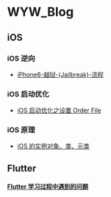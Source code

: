 # WYW_Blog

## iOS

### iOS 逆向
- [iPhone6-越狱-(Jailbreak)-流程](https://github.com/twototwoto/WYW_Blog/wiki/iPhone6-越狱-(Jailbreak)-流程)

### iOS 启动优化
- [iOS 启动优化之设置 Order File](https://github.com/twototwoto/WYW_Blog/wiki/iOS-启动优化之设置-Order-File)

### iOS 原理
- [iOS 的实例对象、类、元类](https://github.com/twototwoto/WYW_Blog/wiki/iOS-的实例对象、类、元类)


## Flutter 
#### [Flutter 学习过程中遇到的问题](https://github.com/twototwoto/WYW_Blog/blob/master/Flutter/Flutter%20开发过程中遇到的问题.md)



